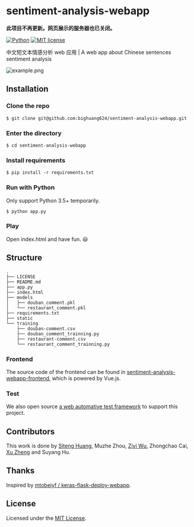 # sentiment-analysis-webapp

**此项目不再更新。网页展示的服务器也已关闭。**

[![Python](https://img.shields.io/badge/python-3.5%2B-green.svg)]()
[![MIT license](https://img.shields.io/badge/license-MIT-blue.svg)](https://github.com/bighuang624/sentiment-analysis-webapp/blob/master/LICENSE)

中文短文本情感分析 web 应用 | A web app about Chinese sentences sentiment analysis

![example.png](https://upload-images.jianshu.io/upload_images/2702529-fd4b1d92aeafaddb.png?imageMogr2/auto-orient/strip%7CimageView2/2/w/1240)

## Installation

### Clone the repo

```shell
$ git clone git@github.com:bighuang624/sentiment-analysis-webapp.git
```

### Enter the directory

```shell
$ cd sentiment-analysis-webapp
```

### Install requirements

```shell
$ pip install -r requirements.txt
```

### Run with Python

Only support Python 3.5+ temporarily.

```shell
$ python app.py
```

### Play

Open index.html and have fun.  :smiley:

## Structure

```
.
├── LICENSE
├── README.md
├── app.py
├── index.html
├── models
│   ├── douban_comment.pkl
│   └── restaurant_comment.pkl
├── requirements.txt
├── static
└── training
    ├── douban-comment.csv
    ├── douban_comment_trainning.py
    ├── restaurant-comment.csv
    └── restaurant_comment_trainning.py
```

### Frontend

The source code of the frontend can be found in [sentiment-analysis-webapp-frontend](https://github.com/bighuang624/sentiment-analysis-webapp-frontend), which is powered by Vue.js.

### Test

We also open source [a web automative test framework](https://github.com/BranRoyal/automation_framework) to support this project.

## Contributors

This work is done by [Siteng Huang](https://github.com/bighuang624), Muzhe Zhou, [Ziyi Wu](https://github.com/krocw), Zhongchao Cai, [Xu Zheng](https://github.com/BranRoyal) and Suyang Hu.

## Thanks

Inspired by [mtobeiyf / keras-flask-deploy-webapp](https://github.com/mtobeiyf/keras-flask-deploy-webapp).

## License

Licensed under the [MIT License](https://github.com/bighuang624/sentiment-analysis-webapp/blob/master/LICENSE).
